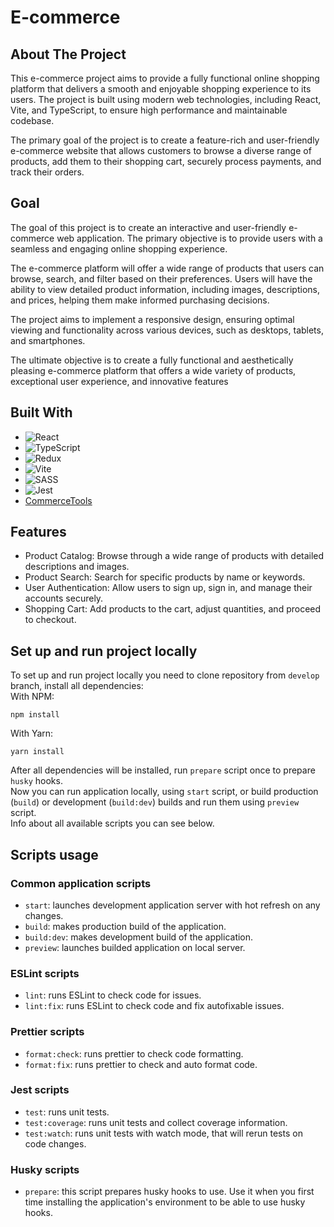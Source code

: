 # E-commerce
## About The Project

This e-commerce project aims to provide a fully functional online shopping platform that delivers a smooth and enjoyable shopping experience to its users. The project is built using modern web technologies, including React, Vite, and TypeScript, to ensure high performance and maintainable codebase.

The primary goal of the project is to create a feature-rich and user-friendly e-commerce website that allows customers to browse a diverse range of products, add them to their shopping cart, securely process payments, and track their orders.

## Goal

The goal of this project is to create an interactive and user-friendly e-commerce web application. The primary objective is to provide users with a seamless and engaging online shopping experience.

The e-commerce platform will offer a wide range of products that users can browse, search, and filter based on their preferences. Users will have the ability to view detailed product information, including images, descriptions, and prices, helping them make informed purchasing decisions.

The project aims to implement a responsive design, ensuring optimal viewing and functionality across various devices, such as desktops, tablets, and smartphones.

The ultimate objective is to create a fully functional and aesthetically pleasing e-commerce platform that offers a wide variety of products, exceptional user experience, and innovative features

## Built With
- ![React](https://img.shields.io/badge/react-%2320232a.svg?style=for-the-badge&logo=react&logoColor=%2361DAFB)
- ![TypeScript](https://img.shields.io/badge/typescript-%23007ACC.svg?style=for-the-badge&logo=typescript&logoColor=white)
- ![Redux](https://img.shields.io/badge/redux-%23593d88.svg?style=for-the-badge&logo=redux&logoColor=white)
- ![Vite](https://img.shields.io/badge/vite-%23646CFF.svg?style=for-the-badge&logo=vite&logoColor=white)
- ![SASS](https://img.shields.io/badge/SASS-hotpink.svg?style=for-the-badge&logo=SASS&logoColor=white)
- ![Jest](https://img.shields.io/badge/-jest-%23C21325?style=for-the-badge&logo=jest&logoColor=white)
- [CommerceTools](https://commercetools.com)

## Features
- Product Catalog: Browse through a wide range of products with detailed descriptions and images.
- Product Search: Search for specific products by name or keywords.
- User Authentication: Allow users to sign up, sign in, and manage their accounts securely.
- Shopping Cart: Add products to the cart, adjust quantities, and proceed to checkout.
  
## Set up and run project locally
To set up and run project locally you need to clone repository from `develop` branch, install all dependencies:  
With NPM:  
```
npm install
```
With Yarn:  
```
yarn install
```

After all dependencies will be installed, run `prepare` script once to prepare `husky` hooks.  
Now you can run application locally, using `start` script, or build production (`build`) or development (`build:dev`) builds and run them using `preview` script.  
Info about all available scripts you can see below.

## Scripts usage
### Common application scripts
 - `start`: launches development application server with hot refresh on any changes.
 - `build`: makes production build of the application.
 - `build:dev`: makes development build of the application.
 - `preview`: launches builded application on local server.
### ESLint scripts
 - `lint`: runs ESLint to check code for issues.
 - `lint:fix`: runs ESLint to check code and fix autofixable issues.
### Prettier scripts
 - `format:check`: runs prettier to check code formatting.
 - `format:fix`: runs prettier to check and auto format code.
### Jest scripts
 - `test`: runs unit tests.
 - `test:coverage`: runs unit tests and collect coverage information.
 - `test:watch`: runs unit tests with watch mode, that will rerun tests on code changes.
### Husky scripts
 - `prepare`: this script prepares husky hooks to use. Use it when you first time installing the application's environment to be able to use husky hooks.
